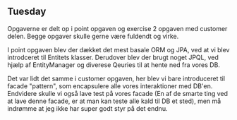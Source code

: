 ## Tuesday 

Opgaverne er delt op i point opgaven og exercise 2 opgaven med customer delen. 
Begge opgaver skulle gerne være fuldendt og virke.

I point opgaven blev der dækket det mest basale ORM og JPA, ved at vi blev introdceret til Entitets klasser. 
Derudover blev der brugt noget JPQL, ved hjælp af EntityManager og diverese Qeuries til at hente ned fra vores DB. 

Det var lidt det samme i customer opgaven, her blev vi bare introduceret til facade "pattern", som encapsulere alle vores interaktioner med DB'en. 
Endvidere skulle vi også lave test på vores facade (En af de smarte ting ved at lave denne facade, er at man kan teste alle kald til DB et sted), 
men må indrømme at jeg ikke har super godt styr på det endnu. 
